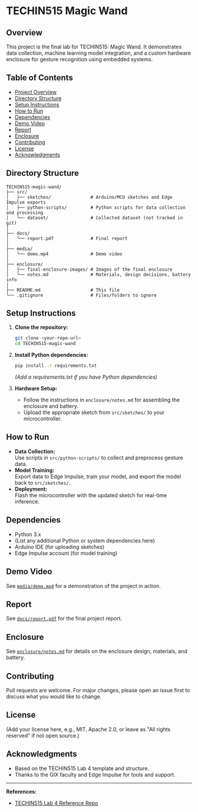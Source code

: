 # TECHIN515 Magic Wand

## Overview
This project is the final lab for TECHIN515: Magic Wand. It demonstrates data collection, machine learning model integration, and a custom hardware enclosure for gesture recognition using embedded systems.

## Table of Contents
- [Project Overview](#overview)
- [Directory Structure](#directory-structure)
- [Setup Instructions](#setup-instructions)
- [How to Run](#how-to-run)
- [Dependencies](#dependencies)
- [Demo Video](#demo-video)
- [Report](#report)
- [Enclosure](#enclosure)
- [Contributing](#contributing)
- [License](#license)
- [Acknowledgments](#acknowledgments)

## Directory Structure
```
TECHIN515-magic-wand/
├── src/
│   ├── sketches/               # Arduino/MCU sketches and Edge Impulse exports
│   ├── python-scripts/         # Python scripts for data collection and processing
│   └── dataset/                # Collected dataset (not tracked in git)
│
├── docs/
│   └── report.pdf              # Final report
│
├── media/
│   └── demo.mp4                # Demo video
│
├── enclosure/
│   ├── final-enclosure-images/ # Images of the final enclosure
│   └── notes.md                # Materials, design decisions, battery info
│
├── README.md                   # This file
└── .gitignore                  # Files/folders to ignore
```

## Setup Instructions
1. **Clone the repository:**
   ```bash
   git clone <your-repo-url>
   cd TECHIN515-magic-wand
   ```
2. **Install Python dependencies:**
   ```bash
   pip install -r requirements.txt
   ```
   *(Add a requirements.txt if you have Python dependencies)*

3. **Hardware Setup:**
   - Follow the instructions in `enclosure/notes.md` for assembling the enclosure and battery.
   - Upload the appropriate sketch from `src/sketches/` to your microcontroller.

## How to Run
- **Data Collection:**  
  Use scripts in `src/python-scripts/` to collect and preprocess gesture data.
- **Model Training:**  
  Export data to Edge Impulse, train your model, and export the model back to `src/sketches/`.
- **Deployment:**  
  Flash the microcontroller with the updated sketch for real-time inference.

## Dependencies
- Python 3.x
- (List any additional Python or system dependencies here)
- Arduino IDE (for uploading sketches)
- Edge Impulse account (for model training)

## Demo Video
See [`media/demo.mp4`](media/demo.mp4) for a demonstration of the project in action.

## Report
See [`docs/report.pdf`](docs/report.pdf) for the final project report.

## Enclosure
See [`enclosure/notes.md`](enclosure/notes.md) for details on the enclosure design, materials, and battery.

## Contributing
Pull requests are welcome. For major changes, please open an issue first to discuss what you would like to change.

## License
(Add your license here, e.g., MIT, Apache 2.0, or leave as "All rights reserved" if not open source.)

## Acknowledgments
- Based on the TECHIN515 Lab 4 template and structure.
- Thanks to the GIX faculty and Edge Impulse for tools and support.

---

**References:**
- [TECHIN515 Lab 4 Reference Repo](https://github.com/GIXLabs/TECHIN515_Sp25/tree/main/lab4) 